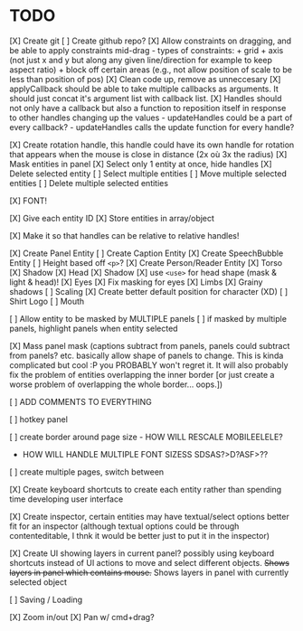 

# TODO

[X] Create git
[ ] Create github repo?
[X] Allow constraints on dragging, and be able to apply constraints mid-drag
    - types of constraints: 
        + grid
        + axis (not just x and y but along any given line/direction for example to keep aspect ratio)
        + block off certain areas (e.g., not allow position of scale to be less than position of pos)
[X] Clean code up, remove as unneccesary
[X] applyCallback should be able to take multiple callbacks as arguments. It should just concat it's argument list with callback list.
[X] Handles should not only have a callback but also a function to reposition itself in response to other handles changing up the values
    - updateHandles could be a part of every callback?
    - updateHandles calls the update function for every handle?

[X] Create rotation handle, this handle could have its own handle for rotation that appears when the mouse is close in distance (2x où 3x the radius)
[X] Mask entities in panel
[X] Select only 1 entity at once, hide handles
[X] Delete selected entity
[ ] Select multiple entities
[ ] Move multiple selected entities
[ ] Delete multiple selected entities

[X] FONT!

[X] Give each entity ID
[X] Store entities in array/object

[X] Make it so that handles can be relative to relative handles!

[X] Create Panel Entity
[ ] Create Caption Entity
[X] Create SpeechBubble Entity
    [ ] Height based off `<p>`?
[X] Create Person/Reader Entity
    [X] Torso
        [X] Shadow
    [X] Head
        [X] Shadow
        [X] use `<use>` for head shape (mask & light & head)! 
    [X] Eyes
        [X] Fix masking for eyes
    [X] Limbs
    [X] Grainy shadows
    [ ] Scaling
    [X] Create better default position for character (XD)
    [ ] Shirt Logo
    [ ] Mouth

[ ] Allow entity to be masked by MULTIPLE panels
[ ] if masked by multiple panels, highlight panels when entity selected

[X] Mass panel mask (captions subtract from panels, panels could subtract from panels? etc. basically allow shape of panels to change. This is kinda complicated but cool :P you PROBABLY won't regret it. It will also probably fix the problem of entities overlapping the inner border [or just create a worse problem of overlapping the whole border... oops.])

[ ] ADD COMMENTS TO EVERYTHING

[ ] hotkey panel

[ ] create border around page size
    - HOW WILL RESCALE MOBILEELELE?

- HOW WILL HANDLE MULTIPLE FONT SIZESS SDSAS?>D?ASF>??

[ ] create multiple pages, switch between
    
[X] Create keyboard shortcuts to create each entity rather than spending time developing user interface

[X] Create inspector, certain entities may have textual/select options better fit for an inspector (although textual options could be through contenteditable, I thnk it would be better just to put it in the inspector)

[X] Create UI showing layers in current panel? possibly using keyboard shortcuts instead of UI actions to move and select different objects. ~~Shows layers in panel which contains mouse.~~ Shows layers in panel with currently selected object

[ ] Saving / Loading

[X] Zoom in/out
[X] Pan w/ cmd+drag?


